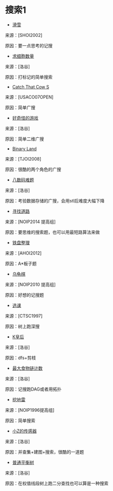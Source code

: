 # 搜索1


- [滑雪](https://www.luogu.com.cn/problem/P1434)

来源：[SHOI2002]

原因：要一点思考的记搜

- [求细胞数量](https://www.luogu.com.cn/problem/P1451)

来源：[洛谷]

原因：打标记的简单搜索

- [Catch That Cow S](https://www.luogu.com.cn/problem/P1588)

来源：[USACO07OPEN]

原因：简单广搜


- [好奇怪的游戏](https://www.luogu.com.cn/problem/P1747)

来源：[洛谷]

原因：简单二维广搜

- [Binary Land](https://www.luogu.com.cn/problem/P3855)

来源：[TJOI2008]

原因：很酷的两个角色的广搜

- [八数码难题](https://www.luogu.com.cn/problem/P1379)

来源：[洛谷]

原因：考验数据存储的广搜，会用stl后难度大幅下降

- [寻找道路](https://www.luogu.com.cn/problem/P2296)

来源：[NOIP2014 提高组]

原因：要思维的搜索题，也可以用最短路算法来做

- [铁盘整理](https://www.luogu.com.cn/problem/P2534)

来源：[AHOI2012]

原因：A*板子题

- [乌龟棋](https://www.luogu.com.cn/problem/P1541)

来源：[NOIP2010 提高组]

原因：好想的记搜题

- [选课](https://www.luogu.com.cn/problem/P2014)

来源：[CTSC1997]

原因：树上跑深搜

- [K皇后](https://www.luogu.com.cn/problem/P2105)

来源：[洛谷]

原因：dfs+剪枝

- [最大食物链计数](https://www.luogu.com.cn/problem/P4017)

来源：[洛谷]

原因：记搜跑DAG或者用拓扑

- [挖地雷](https://www.luogu.com.cn/problem/P2196)

来源：[NOIP1996提高组]

原因：简单搜索

- [小Z的传感器](https://www.luogu.com.cn/problem/P2189)

来源：[洛谷]

原因：并查集+建图+搜索，很酷的一道题

- [普通平衡树](https://www.luogu.com.cn/problem/P3369)

来源：[洛谷]

原因：在权值线段树上跑二分查找也可以算是一种搜索